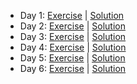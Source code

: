 - Day 1: [Exercise](https://adventofcode.com/2020/day/1) | [Solution](https://github.com/LoicH/advent_of_code_2020/blob/master/day_1.py)
- Day 2: [Exercise](https://adventofcode.com/2020/day/2) | [Solution](https://github.com/LoicH/advent_of_code_2020/blob/master/day_2.py)
- Day 3: [Exercise](https://adventofcode.com/2020/day/3) | [Solution](https://github.com/LoicH/advent_of_code_2020/blob/master/day_3.py)
- Day 4: [Exercise](https://adventofcode.com/2020/day/4) | [Solution](https://github.com/LoicH/advent_of_code_2020/blob/master/day_4.py)
- Day 5: [Exercise](https://adventofcode.com/2020/day/5) | [Solution](https://github.com/LoicH/advent_of_code_2020/blob/master/day_5.py)
- Day 6: [Exercise](https://adventofcode.com/2020/day/6) | [Solution](https://github.com/LoicH/advent_of_code_2020/blob/master/day_6.py)
